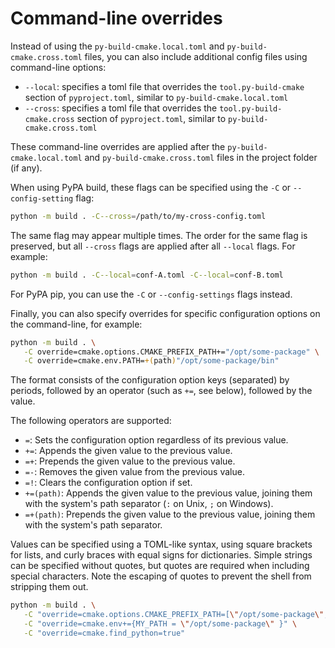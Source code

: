 # Command-line overrides

Instead of using the `py-build-cmake.local.toml` and `py-build-cmake.cross.toml` files, you can also include additional config files using command-line options:

- `--local`: specifies a toml file that overrides the `tool.py-build-cmake` section of `pyproject.toml`, similar to `py-build-cmake.local.toml`
- `--cross`: specifies a toml file that overrides the `tool.py-build-cmake.cross` section of `pyproject.toml`, similar to `py-build-cmake.cross.toml`

These command-line overrides are applied after the `py-build-cmake.local.toml` and `py-build-cmake.cross.toml` files in the project folder (if any).

When using PyPA build, these flags can be specified using the `-C` or `--config-setting` flag:
```sh
python -m build . -C--cross=/path/to/my-cross-config.toml
```
The same flag may appear multiple times. The order for the same flag is preserved, but all `--cross` flags are applied after all `--local` flags. For example:
```sh
python -m build . -C--local=conf-A.toml -C--local=conf-B.toml
```
For PyPA pip, you can use the `-C` or `--config-settings` flags instead.

Finally, you can also specify overrides for specific configuration options on the command-line, for example:
```sh
python -m build . \
   -C override=cmake.options.CMAKE_PREFIX_PATH+="/opt/some-package" \
   -C override=cmake.env.PATH=+(path)"/opt/some-package/bin"
```
The format consists of the configuration option keys (separated) by periods, followed by an operator (such as `+=`, see below), followed by the value.

The following operators are supported:
- `=`: Sets the configuration option regardless of its previous value.
- `+=`: Appends the given value to the previous value.
- `=+`: Prepends the given value to the previous value.
- `=-`: Removes the given value from the previous value.
- `=!`: Clears the configuration option if set.
- `+=(path)`: Appends the given value to the previous value, joining them with the system's path separator (`:` on Unix, `;` on Windows).
- `=+(path)`: Prepends the given value to the previous value, joining them with the system's path separator.

Values can be specified using a TOML-like syntax, using square brackets for lists, and curly braces with equal signs for dictionaries. Simple strings can be specified without quotes, but quotes are required when including special characters. Note the escaping of quotes to prevent the shell from stripping them out.
```sh
python -m build . \
   -C "override=cmake.options.CMAKE_PREFIX_PATH=[\"/opt/some-package\", \"/another\"]" \
   -C "override=cmake.env+={MY_PATH = \"/opt/some-package\" }" \
   -C "override=cmake.find_python=true"
```
